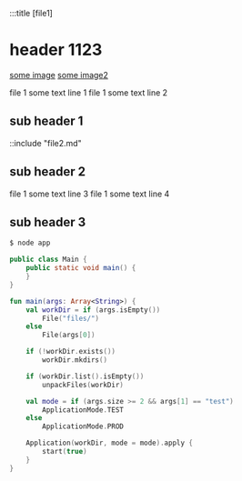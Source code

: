 :::title [file1]

# header 1123  

[some image](js/gumshoe.js)
[some image2](/static/js/gumshoe.js)

file 1 some text line 1
file 1 some text line 2

## sub header 1

::include "file2.md" 

## sub header 2

file 1 some text line 3
file 1 some text line 4

## sub header 3

```sh
$ node app
```

```java
public class Main {
	public static void main() {
    }
}
```

```kotlin
fun main(args: Array<String>) {
    val workDir = if (args.isEmpty())
        File("files/")
    else
        File(args[0])

    if (!workDir.exists())
        workDir.mkdirs()

    if (workDir.list().isEmpty())
        unpackFiles(workDir)

    val mode = if (args.size >= 2 && args[1] == "test")
        ApplicationMode.TEST
    else
        ApplicationMode.PROD

    Application(workDir, mode = mode).apply {
        start(true)
    }
}
```
